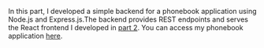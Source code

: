 In this part, I developed a simple backend for a phonebook application using Node.js and Express.js.The backend provides REST endpoints and serves the React frontend I developed in [part 2](../part_2/phonebook/). You can access my phonebook application [here](https://phonebook-backend-omlu.onrender.com/api/persons).